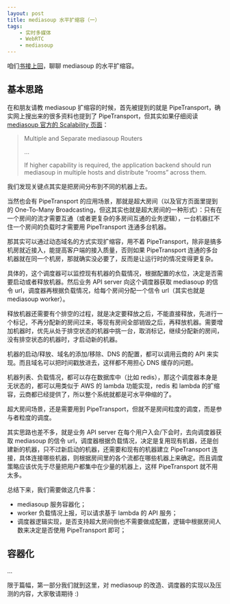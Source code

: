 ```yaml
---
layout: post
title: mediasoup 水平扩缩容（一）
tags:
    - 实时多媒体
    - WebRTC
    - mediasoup
---
```


咱们[书接上回](/2023/02/18/mediasoup-Quick-Start/index.html)，聊聊 mediasoup 的水平扩缩容。

## 基本思路

在和朋友请教 mediasoup 扩缩容的时候，首先被提到的就是 PipeTransport，确实网上搜出来的很多资料也提到了 PipeTransport，但其实如果仔细阅读 [mediasoup 官方的 Scalability 页面](https://mediasoup.org/documentation/v3/scalability/)：

> Multiple and Separate mediasoup Routers
>
> ...
>
> If higher capability is required, the application backend should run mediasoup in multiple hosts and distribute “rooms” across them.

我们发现关键点其实是把房间分布到不同的机器上去。

当然也会有 PipeTransport 的应用场景，那就是超大房间（以及官方页面里提到的 One-To-Many Broadcasting，但这其实也就是超大房间的一种形式）：只有在一个房间的流才需要互通（或者更复杂的多房间互通的业务逻辑），一台机器扛不住一个房间的负载时才需要用 PipeTransport 连通多台机器。

那其实可以通过动态域名的方式实现扩缩容，用不着 PipeTransport，除非是搞多机房就近接入，能提高客户端的接入质量，否则如果 PipeTransport 连通的多台机器就在同一个机房，那就确实没必要了，反而是让运行时的情况变得更复杂。

具体的，这个调度器可以监控现有机器的负载情况，根据配置的水位，决定是否需要启动或者释放机器。然后业务 API server 向这个调度器获取 mediasoup 的信令 url，调度器再根据负载情况，给每个房间分配一个信令 url（其实也就是 mediasoup worker）。

释放机器还需要有个排空的过程，就是决定要释放之后，不能直接释放，先进行一个标记，不再分配新的房间过来，等现有房间全部销毁之后，再释放机器。需要增加机器时，优先从处于排空状态的机器中挑一台，取消标记，继续分配新的房间，没有排空状态的机器时，才启动新的机器。

机器的启动/释放、域名的添加/移除、DNS 的配置，都可以调用云商的 API 来实现。而且域名可以把时间戳放进去，这样都不用担心 DNS 缓存的问题。

机器列表、负载情况，都可以存在数据库中（比如 redis），那这个调度器本身是无状态的，都可以用类似于 AWS 的 lambda 功能实现，redis 和 lambda 的扩缩容，云商都已经提供了，所以整个系统就都是可水平伸缩的了。

超大房间场景，还是需要用到 PipeTransport，但就不是房间粒度的调度，而是参与者粒度的调度。

其实思路也差不多，就是业务 API server 在每个用户入会/下会时，去向调度器获取 mediasoup 的信令 url，调度器根据负载情况，决定是复用现有机器，还是创建新的机器，只不过新启动的机器，还需要和现有的机器建立 PipeTransport 连接，具体连接哪些机器，则根据房间里的各个流都在哪些机器上来确定。而且调度策略应该优先于尽量把用户都集中在少量的机器上，这样 PipeTransport 就不用太多。

总结下来，我们需要做这几件事：

+ mediasoup 服务容器化；
+ worker 负载情况上报，可以请求基于 lambda 的 API 服务；
+ 调度器逻辑实现，是否支持超大房间倒也不需要做成配置，逻辑中根据房间人数来决定是否使用 PipeTransport 即可；

## 容器化

...

限于篇幅，第一部分我们就到这里，对 mediasoup 的改造、调度器的实现以及压测的内容，大家敬请期待 :)
